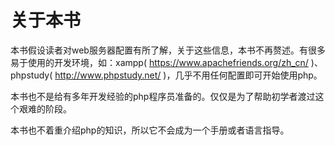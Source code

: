 # 关于本书

本书假设读者对web服务器配置有所了解，关于这些信息，本书不再赘述。有很多易于使用的开发环境，如：xampp( https://www.apachefriends.org/zh_cn/ )、phpstudy( http://www.phpstudy.net/ )，几乎不用任何配置即可开始使用php。

本书也不是给有多年开发经验的php程序员准备的。仅仅是为了帮助初学者渡过这个艰难的阶段。

本书也不着重介绍php的知识，所以它不会成为一个手册或者语言指导。